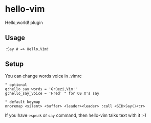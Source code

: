 # hello-vim

Hello,world! plugin

## Usage

```
:Say # => Hello,Vim!
```

## Setup

You can change words voice in .vimrc

```
" optional
g:hello_say_words = 'Grüezi,Vim!'
g:hello_say_voice = 'Fred' " for OS X's say

" default keymap
nnoremap <silent> <buffer> <leader><leader> :call <SID>Say()<cr>
```

If you have `espeak` or `say` command, then hello-vim talks text with it :-)

